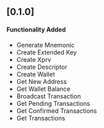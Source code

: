 ## [0.1.0]

#### Functionality Added
- Generate Mnemonic
- Create Extended Key 
- Create Xprv
- Create Descriptor
- Create Wallet
- Get New Address
- Get Wallet Balance
- Broadcast Transaction
- Get Pending Transactions
- Get Confirmed Transactions
- Get Transactions